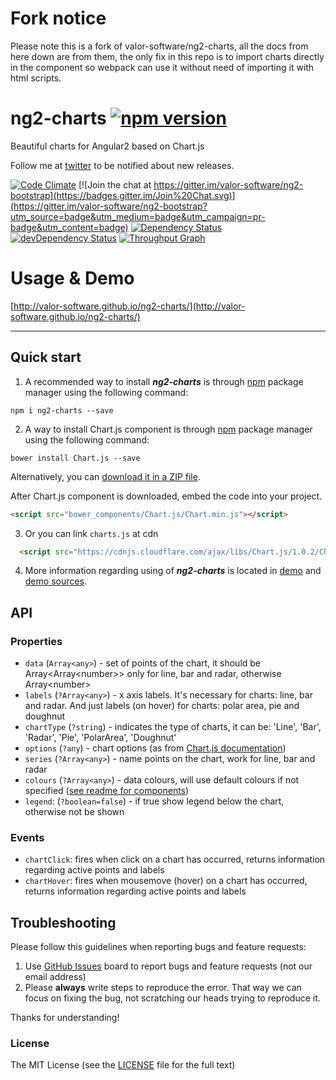 # Fork notice
Please note this is a fork of valor-software/ng2-charts, all the docs from here down are from them, the only fix in this repo is to import charts directly in the component so webpack can use it without need of importing it with html scripts.

# ng2-charts [![npm version](https://badge.fury.io/js/ng2-charts.svg)](http://badge.fury.io/js/ng2-charts)
Beautiful charts for Angular2 based on Chart.js

Follow me at [twitter](https://twitter.com/valorkin) to be notified about new releases.

[![Code Climate](https://codeclimate.com/github/valor-software/ng2-charts/badges/gpa.svg)](https://codeclimate.com/github/valor-software/ng2-charts)
[![Join the chat at https://gitter.im/valor-software/ng2-bootstrap](https://badges.gitter.im/Join%20Chat.svg)](https://gitter.im/valor-software/ng2-bootstrap?utm_source=badge&utm_medium=badge&utm_campaign=pr-badge&utm_content=badge)
[![Dependency Status](https://david-dm.org/valor-software/ng2-charts.svg)](https://david-dm.org/valor-software/ng2-charts)
[![devDependency Status](https://david-dm.org/valor-software/ng2-charts/dev-status.svg)](https://david-dm.org/valor-software/ng2-charts#info=devDependencies)
[![Throughput Graph](https://graphs.waffle.io/valor-software/ng2-charts/throughput.svg)](https://waffle.io/valor-software/ng2-charts/metrics)

# Usage & Demo
[http://valor-software.github.io/ng2-charts/](http://valor-software.github.io/ng2-charts/)

- - -

## Quick start

1. A recommended way to install ***ng2-charts*** is through [npm](https://www.npmjs.com/search?q=ng2-charts) package manager using the following command:

  `npm i ng2-charts --save`


2. A way to install Chart.js component is through [npm](http://bower.io/search/?q=chartjs) package manager using the following command:

  `bower install Chart.js --save`

  Alternatively, you can [download it in a ZIP file](https://github.com/nnnick/Chart.js/archive/master.zip).

  After Chart.js component is downloaded, embed the code into your project.

  ```html
  <script src="bower_components/Chart.js/Chart.min.js"></script>
  ```

3. Or you can link `charts.js` at cdn
```html
  <script src="https://cdnjs.cloudflare.com/ajax/libs/Chart.js/1.0.2/Chart.min.js"></script>
```

4. More information regarding using of ***ng2-charts*** is located in
  [demo](http://valor-software.github.io/ng2-charts/) and [demo sources](https://github.com/valor-software/ng2-charts/tree/master/demo).

## API

### Properties

- `data` (`Array<any>`) -  set of points of the chart, it should be Array&lt;Array&lt;number&gt;&gt; only for line, bar and radar, otherwise Array&lt;number&gt;
- `labels` (`?Array<any>`) - x axis labels. It's necessary for charts: line, bar and radar. And just labels (on hover) for charts: polar area, pie and doughnut
- `chartType` (`?string`) - indicates the type of charts, it can be: 'Line', 'Bar', 'Radar', 'Pie', 'PolarArea', 'Doughnut'
- `options` (`?any`) - chart options (as from [Chart.js documentation](http://www.chartjs.org/docs/))
- `series` (`?Array<any>`) - name points on the chart, work for line, bar and radar
- `colours` (`?Array<any>`) - data colours, will use default colours if not specified ([see readme for components](https://github.com/valor-software/ng2-charts/blob/master/components/charts/readme.md))
- `legend`: (`?boolean=false`) - if true show legend below the chart, otherwise not be shown

### Events

- `chartClick`: fires when click on a chart has occurred, returns information regarding active points and labels
- `chartHover`: fires when mousemove (hover) on a chart has occurred, returns information regarding active points and labels


## Troubleshooting

Please follow this guidelines when reporting bugs and feature requests:

1. Use [GitHub Issues](https://github.com/valor-software/ng2-charts/issues) board to report bugs and feature requests (not our email address)
2. Please **always** write steps to reproduce the error. That way we can focus on fixing the bug, not scratching our heads trying to reproduce it.

Thanks for understanding!

### License

The MIT License (see the [LICENSE](https://github.com/valor-software/ng2-charts/blob/master/LICENSE) file for the full text)
